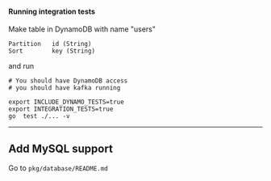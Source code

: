 
#### Running integration tests
Make table in DynamoDB with name "users"
```shell
Partition	id (String)
Sort  	    key (String)
```

and run 
```shell
# You should have DynamoDB access
# you should have kafka running  

export INCLUDE_DYNAMO_TESTS=true
export INTEGRATION_TESTS=true
go  test ./... -v
```

---
## Add MySQL support
Go to ```pkg/database/README.md```
